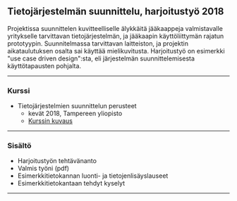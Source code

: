 ## Tietojärjestelmän suunnittelu, harjoitustyö 2018

Projektissa suunnittelen kuvitteelliselle älykkäitä jääkaappeja valmistavalle yritykselle tarvittavan tietojärjestelmän, ja jääkaapin käyttöliittymän rajatun prototyypin. Suunnitelmassa tarvittavan laitteiston, ja projektin aikataulutuksen osalta sai käyttää mielikuvitusta. Harjoitustyö on esimerkki "use case driven design":sta, eli järjestelmän suunnittelemisesta käyttötapausten pohjalta. 

-----

### Kurssi

- Tietojärjestelmien suunnittelun perusteet
  - kevät 2018, Tampereen yliopisto
  - [Kurssin kuvaus](https://www10.uta.fi/opas/opintojakso.htm?id=30352&lang=fi&lvv=2017&uiLang=fi)

-----

### Sisältö

- Harjoitustyön tehtävänanto
- Valmis työni (pdf)
- Esimerkkitietokannan luonti- ja tietojenlisäyslauseet
- Esimerkkitietokantaan tehdyt kyselyt

-----